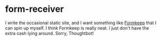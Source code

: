 # form-receiver

I write the occasional static site, and I want something like
[Formkeep][formkeep] that I can spin up myself. I think Formkeep is really
neat. I just don't have the extra cash lying around. Sorry, Thoughtbot!

[formkeep]: https://formkeep.com/

